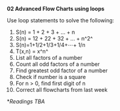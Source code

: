 **02 Advanced Flow Charts using loops**

Use loop statements to solve the following:
1. S(n) = 1 + 2 + 3 + ... + n
2. S(n) = 12 + 22 + 32 + ... + n^2^
3. 	S(n)=1+1/2+1/3+1/4+⋯+ 1/n
4. T(x,n) = x^n^
5. List all factors of a number
6. Count all odd factors of a number
7. Find greatest odd factor of a number
8. Check if number is a square
9. For n > 0, find first digit of n
10. Correct all flowcharts from last week

**Readings TBA*